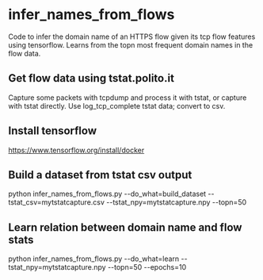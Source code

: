 # infer_names_from_flows
Code to infer the domain name of an HTTPS flow given its tcp flow features using tensorflow. Learns from the topn most frequent domain names in the flow data. 


## Get flow data using tstat.polito.it
Capture some packets with tcpdump and process it with tstat, or capture with tstat directly. Use log_tcp_complete tstat data; convert to csv. 

## Install tensorflow
https://www.tensorflow.org/install/docker

## Build a dataset from tstat csv output
python infer_names_from_flows.py --do_what=build_dataset --tstat_csv=mytstatcapture.csv --tstat_npy=mytstatcapture.npy --topn=50

## Learn relation between domain name and flow stats
python infer_names_from_flows.py --do_what=learn --tstat_npy=mytstatcapture.npy --topn=50 --epochs=10
